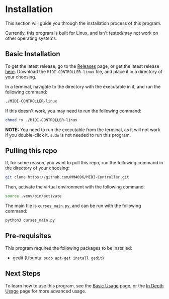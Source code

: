 # Installation
This section will guide you through the installation process of this program.

Currently, this program is built for Linux, and isn't tested/may not work on other operating systems.
## Basic Installation
To get the latest release, go to the [Releases](https://github.com/MM4096/MIDI-Controller/releases/) page, or get the latest release [here](https://github.com/MM4096/MIDI-Controller/releases/latest).
Download the `MIDI-CONTROLLER-linux` file, and place it in a directory of your choosing.

In a terminal, navigate to the directory with the executable in it, and run the following command:
```bash
./MIDI-CONTROLLER-linux
```
If this doesn't work, you may need to run the following command:
```bash
chmod +x ./MIDI-CONTROLLER-linux
```
**NOTE:** You need to run the executable from the terminal, as it will not work if you double-click it. `sudo` is not needed to run this program.

## Pulling this repo
If, for some reason, you want to pull this repo, run the following command in the directory of your choosing:
```bash
git clone https://github.com/MM4096/MIDI-Controller.git
```
Then, activate the virtual environment with the following command:
```bash
source .venv/bin/activate
```
The main file is `curses_main.py`, and can be run with the following command:
```bash
python3 curses_main.py
```

## Pre-requisites
This program requires the following packages to be installed:
- gedit (Ubuntu: `sudo apt-get install gedit`)


## Next Steps
To learn how to use this program, see the [Basic Usage](basic_usage.md) page, or the [In Depth Usage](in_depth_usage.md) page for more advanced usage.
